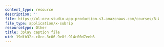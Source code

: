 ```yaml
---
content_type: resource
description: ''
file: https://ol-ocw-studio-app-production.s3.amazonaws.com/courses/8-821-string-theory-and-holographic-duality-fall-2014/19dfb32cc8cc8c069e8f914c00d7eeb6_1OGZCt58GLc.srt
file_type: application/x-subrip
resourcetype: Other
title: 3play caption file
uid: 19dfb32c-c8cc-8c06-9e8f-914c00d7eeb6
---
```

